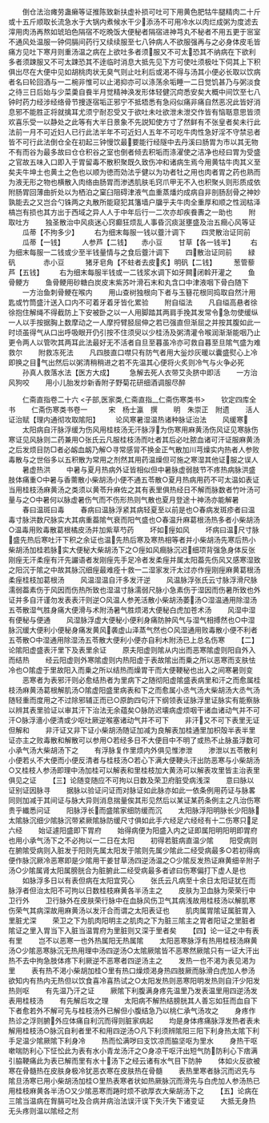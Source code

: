 <!-- { "loadSidebar": true } -->
　　倒仓法治瘫劳蛊癞等证推陈致新扶虚补损可吐可下用黄色肥牯牛腿精肉二十斤或十五斤顺取长流急水于大锅内煮候水干少添汤不可用冷水以肉烂成粥为度滤去滓用肉汤再熬如琥珀色隔宿不吃晩饭大便秘者隔宿进神芎丸不秘者不用五更于宻室不通风处温服一钟伺膈间药行又续续服至七八钟病人不欲服强再与之必身体皮毛皆痛方见吐下寒月则重汤温之病在上欲吐多者须服又不可太恐其不纳病在下欲利多者须踈服又不可太踈恐其不逹临时消息大抵先见下方可使吐须极吐下伺其上下积俱出尽在大便中见如胡桃肉状无臭气则止吐利后或渇不得与汤其小便必长取以饮病者名曰轮回酒与一二椀非惟可以止渇抑亦可以涤荡余垢睡一二日觉饥甚乃与粥淡食之待三日后始与少菜羮自飬半月觉精神涣发形体轻健沉疴悉安矣大概中间饮至七八钟时药力经涉经络骨节捜逐宿垢正邪宁不抵牾悉有急闷似痛非痛自然恶况此皆好消息邪不能胜正将就擒耳尤须宁耐忍受又于欲吐未吐欲泄未泄交作皆有恼聒意思皆须欢喜乐受一以静处之此等有大半日景象不先説知使方寸了然鲜有不张皇者矣未行此法前一月不可近妇人已行此法半年不可近妇人五年不可吃牛肉性急好淫不守禁忌者皆不可行此法倒仓全在初起三钟慢饮最要能行经隧中去丹溪曰肠胃为市以其无物不有而谷为最多故曰仓仓积谷之室也倒者倾去积垢而涤濯使之洁净也经曰胃为受盛之官故五味入口即入于胃留毒不散积聚既久致伤冲和诸病生焉今用黄牯牛肉其义至矣夫牛坤土也黄土之色也以顺为徳而効法乎健以为功者牡之用也肉者胃之药也熟而为液无形之物也横散入肉络由肠胃而渗透肌肤毛窍爪甲无不入也积聚乆则形质成依附肠胃回薄曲折处以为栖泊之窠臼阻碍津液气血重蒸燔灼成病自非剖肠刮骨之神妙孰能去之又岂合勺铢两之丸散所能窥犯其籓墙户牖乎夫牛肉全重厚和顺之性润枯泽槁岂有损也其方出于西域之异人人于中年后行一二次亦却疾飬夀之一助也
　　附取吐方
　　独圣散治中风痰迷心窍癫狂烦乱人事昏沉痰涎壅盛及治五癎心风等证
　　瓜蒂【不拘多少】
　　右为细末每服一钱以虀汁调下
　　四灵散治证同前
　　瓜蒂【一钱】　　　人参芦【二钱】　　赤小豆
　　甘草【各一钱半】
　　右为细末每服一二钱或少至半钱量情与之食后虀汁调下
　　四散治证同前
　　緑矾　　　　赤小豆　　　猪牙皂角【不蛀者去皮炙】明矾【二钱】　　　葱管藜芦【五钱】
　　右为细末每服半钱或一二钱浆水调下如牙闗闭斡开灌之
　　鱼骨鲠方
　　鱼骨鲠用砂糖白炭皮末紫苏叶滑石末和丸含口中津液咽下骨白随下
　　一方治鱼刺骨鲠在喉内
　　用山查树独根向下者与玉簮花根同捣取自然汁用匙或竹筒盛汁送入口内不可着牙着牙皆化累验
　　附自缢法
　　凡自缢高悬者徐徐抱住解绳不得截防上下安被卧之以一人用脚踏其两肩手挽其发常令急勿使缓纵一人以手按据胸上数摩动之一人摩捋臂胫屈伸之若已强直但渐屈之并按其腹如此一时顷虽得气从口出呼吸眼开仍引按不住须臾以少桂汤及粥清灌令喉润渐渐能咽乃止更令两人以管吹其两耳此法最好无不活者自旦至暮虽冷亦可救自暮至旦隂气盛为难救尔
　　附救冻死法
　　凡四肢直口噤只有防气者用大釡炒灰暖以囊盛熨心上冷即换之目气出然后以粥清稍稍进之若不先温其心便将火炙则冷气与火争必死
　　孙真人救落水法【医方大成】
　　急解去死人衣带艾灸脐中即活
　　一方治风狗咬
　　用小儿胎发炒新香附子野菊花研细酒调服尽醉










　　仁斋直指卷二十六
<子部,医家类,仁斋直指__仁斋伤寒类书>
　　钦定四库全书
　　仁斋伤寒类书卷一　　　宋　杨士瀛　撰
　　明　朱崇正　附遗
　　活人证治赋【理内通彻攻取隂阳】
　　论风寒暑湿温热诸种脉证治法
　　风缓寒
　　太阳病自汗脉浮缓为伤风用桂枝汤无汗脉浮为伤寒用麻黄汤伤风证见寒脉伤寒证见风脉则二药兼用○张氏云凡服桂枝汤而吐者其后必吐脓血诸可汗证服麻黄汤之后发烦目防□者必衂血衂乃解○寻常感冐不换金正气散加川芎燥实内热者人参败毒散与之世俗多以五积散为常用之剂然其用药温燥但可施之寒湿其他证服之误人
　　暑虚热洪
　　中暑与夏月热病外证皆相似但中暑脉虚弱肢节不疼热病脉洪盛肢体痛重○中暑与香薷散小柴胡汤小便不通五苓散○夏月热病用药不可太温如表证当用桂枝汤麻黄汤之类须以黄苓升麻佐之其有表里俱热经日不解而脉数者竹叶汤可量与之○中暑何以脉虚暑伤气而不伤形热则气散也夏月登途十神汤亦能解暑
　　春曰温斑曰毒
　　春病曰温脉浮紧其病轻夏至以前是也○春病发斑疹者曰温毒寸脉洪数尺脉实大其病重葢隂气衰而阳气盛也○春温升麻葛根汤热多者小柴胡汤○温毒用败毒散葛根橘皮汤并加紫草芍药
　　坏如痓如风
　　坏病曰温尺寸脉盛先热后寒吐汗下积之余证也温先热后寒及寒热相等者并小柴胡汤先寒后热小柴胡汤加桂若脉实大便秘大柴胡汤下之○痓如风癎脉沉迟细项背强急身体反张刚痓无汗柔痓有汗先讝语者发刚痓先手足冷者发柔痓并属太阳葢先伤风又感寒湿致之阳沉于隂之中故其脉沉细痓最难痊十救一二湿家发汗太过亦作痓刚痓麻黄葛根汤柔痓桂枝加葛根汤
　　风温湿温自汗多发汗逆
　　风温脉浮张氏云寸脉浮滑尺脉濡弱葢素伤于风因而伤热所致也湿温寸脉濡弱尺脉小急素伤于湿因而伤暑所致也外证并多自汗谨勿发表表汗则逆○风温人参羌活散小柴胡汤萎汤○湿温通用除湿汤五苓散湿气胜身痛大便滑与术附汤暑气胜烦渇大便秘白虎加苍术汤
　　风湿中湿有便秘与便通
　　风湿脉浮虚大便秘小便利身痛防肿风气与湿气相搏然也○中湿脉沉缓大便利小便秘身痛发黄风袭虚山泽蒸气然也○风湿通用败毒散小便不利者五苓散○中湿通用除湿汤五苓散大便利小便亦自利木附汤已上总名伤寒
　　【二】论隂阳虚盛表汗里下及表里余证
　　原夫阳虚则隂从内出而恶寒隂虚则阳自外入而结热
　　经云阳虚则外寒隂虚则内热阳虚于表故隂出而乗之所以恶寒而支肤怯冷也○隂虚于里故阳入而乗之所以结热而燥胃干而大便鞕秘也出入之间寒暑则变
　　恶寒者为表邪汗则必愈结热者为里病下之随彻阳虚隂盛表病里和汗之而愈属桂枝汤麻黄汤葛根解肌汤○隂虚阳盛里病表和下之而愈属小丞气汤大柴胡汤大丞气汤随轻重而度用之不过除邪辅正而已○原韵四句汗下纲领表证脉浮里证脉实有能察脉以辨其表里验证以审其汗下治法无余蕴矣○脉防迟壊病虚烦咽干诸血诸动气并不可汗○脉浮濇小便清或少呕吐厥逆喉塞诸动气并不可下
　　非汗又不可下表里无证但解和
　　非汗证又非下证小柴胡汤随证加减为良解表加桂通里加枳殻半表半里证亦主之败毒散和解散可以参用○若经多日不大便目中不明了或热不止脉虽浮数可小承气汤大柴胡汤下之
　　有浮脉复作里烦内外俱见惟渗泄
　　渗泄以五苓散利小便若乆不大便而小便反清者与桂枝汤○若心下满大便鞕头汗出防恶寒与小柴胡汤○又桂枝人参汤即理中汤加桂可以解表和里桂枝加大黄汤可以解表攻里皆主治表里俱见之证
　　【三】论随变随应不可拘以日数及荣卫府脏受病浅深
　　意曰脉以证别证因脉寻
　　据脉以验证问证而对脉证如此脉亦如此一依条例用药证与脉畧同则加减于其间证与脉大异则消息揣量俟其形见然后以某证某药条例主之凡治伤寒贵乎纎悉问证
　　阳脉浮长而盛隂家细防缓而沉
　　太阳脉浮阳明脉长少阳脉太隂脉沉细少隂脉沉带紧厥隂脉防缓尺寸俱如此手六经足六经经有十二伤寒只足六经
　　始证遽阳盛即下胃府
　　始得病便为阳盛入内之证即属阳明阳明即胃府也用小承气汤下之不必拘以一二日在太阳
　　初得若脏病直温少隂
　　阳受病则在腑隂受病则入脏发于阳则先属太阳发于隂则先属少隂此二经受病最多○若初得病便作脉沉厥冷恶寒即是少隂用干姜甘草汤四逆汤温之○少隂反发热证麻黄细辛附子汤○少隂属肾太阳属膀胱合为脏腑此二经受病最多者谚曰伤寒偏打下虚人是也
　　如脉浮多日以有表但病在太阳宜究心
　　张氏云凡病至十余日太阳证犹在而脉浮者但治太阳不可拘以日数桂枝麻黄各半汤主之
　　皮肤为卫血脉为荣荣行中卫行外
　　卫行脉外在皮肤荣行脉中在血脉风伤卫气其病浅故用桂枝汤以解肌寒伤荣气其病深故用麻黄汤以发汗合而谓之太阳表证也
　　肌肉属胃隂证属脏胃入里脏尤深
　　荣卫之下为肌肉阳明主之肌肉之下为脏三隂主之胃者阳证之里脏者隂证之里入胃当下入脏当温胃府为里脏则又深于里者矣
　　【四】论一证之中有表有里
　　岂不以恶寒一也外热属阳无热属隂
　　太阳恶寒脉浮有热用桂枝汤麻黄汤○少隂恶寒脉沉无热用理中汤四逆汤○太隂厥隂皆不恶寒然厥隂只有一证大汗出热不去中拘急肢体疼下利厥逆不恶寒者四逆汤主之
　　发热一也不渇为表见渇为里
　　表有热不渇小柴胡加桂○里有热口燥烦渇身热四肢厥而脉滑白虎加人参汤欲知内有热内无热但以饮食喜冷喜热试之○太阳发热则恶寒阳明发热则自汗少阳发热则呕
　　有先温乃汗之证
　　厥隂下利腹满身疼先温里乃发表温里用四逆汤发表用桂枝汤
　　有先解后攻之理
　　太阳病不解热结膀胱其人善忘如狂而血自下下者愈若外不解可先与桂枝汤外已解但小腹结急乃以桃仁承气汤攻之
　　身疼作热诊之浮则腑外应体痛自利沉而得则脏家病起
　　均是身体疼痛脉浮发热者表未解用桂枝汤○脉沉自利者里不和用四逆汤○凡下利须辨隂阳三阳下利身热太隂下利手足温少隂厥隂下利身冷
　　热而忪满哕曰支饮凉而脇坚呕为里水
　　身热干呕嗽喘防利心下怔忪此为表有水小青龙汤汗之○身凉干呕汗出短气防防利心下痞满引脇鞕痛此为表已解而里有水十汤下之经云诸有水气目下防肿
　　体如火反欲被寒在骨髓热在皮肤身极冷犹恶衣寒在皮肤热在骨髓
　　表热里寒者脉沉而迟先与隂旦汤寒已用小柴胡汤加桂○里热表寒者状如热厥脉沉而滑先与白虎加人参汤热已用桂枝麻黄各半汤○又少隂恶寒而踡时烦不欲厚衣大柴胡汤下之
　　【五】论病在三隂当温病在胷膈可吐及合病并病治法误汗误下失汗失下诸变证
　　大抵无身热无头疼则温以隂经之剂
